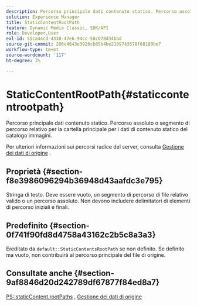 ```yaml
---
description: Percorso principale dati contenuto statico. Percorso assoluto o segmento di percorso relativo per la cartella principale per i dati di contenuto statico del catalogo immagini.
solution: Experience Manager
title: StaticContentRootPath
feature: Dynamic Media Classic, SDK/API
role: Developer,User
exl-id: 55ca44cd-4330-47e6-94cc-58c078d34bbd
source-git-commit: 206e4643e3926cb85b4be2189743578f88180be7
workflow-type: tm+mt
source-wordcount: '117'
ht-degree: 3%

---
```


# StaticContentRootPath{#staticcontentrootpath}

Percorso principale dati contenuto statico. Percorso assoluto o segmento di percorso relativo per la cartella principale per i dati di contenuto statico del catalogo immagini.

Per ulteriori informazioni sui percorsi radice del server, consulta [Gestione dei dati di origine](../../../../../is-api/image-serving-api-ref/c-configuration-and-administration/c-configuration-and-administration.md#concept-1ec4d9f0e58a430cae045761f1ff9173) .

## Proprietà {#section-f8e3986096294b36948d43aafdc3e795}

Stringa di testo. Deve essere vuoto, un segmento di percorso di file relativo valido o un percorso assoluto. Non devono includere delimitatori di elementi di percorso iniziali e finali.

## Predefinito {#section-0f741f90fd8d4758a43162c2b5c8a3a3}

Ereditato da `default::StaticContentsRootPath` se non definito. Se definito ma vuoto, non contribuirà al percorso principale del file di origine.

## Consultate anche {#section-9af8846d20d242789df67877f84ed8a7}

[PS::staticContent.rootPaths](../../../../../is-api/image-catalog/image-serving-api-ref/c-image-catalog-reference/c-attributes-reference/r-staticcontentrootpath.md#reference-a2b5368d078349828d282357681bb2a5) ,   [Gestione dei dati di origine](../../../../../is-api/image-serving-api-ref/c-configuration-and-administration/c-configuration-and-administration.md#concept-1ec4d9f0e58a430cae045761f1ff9173)
